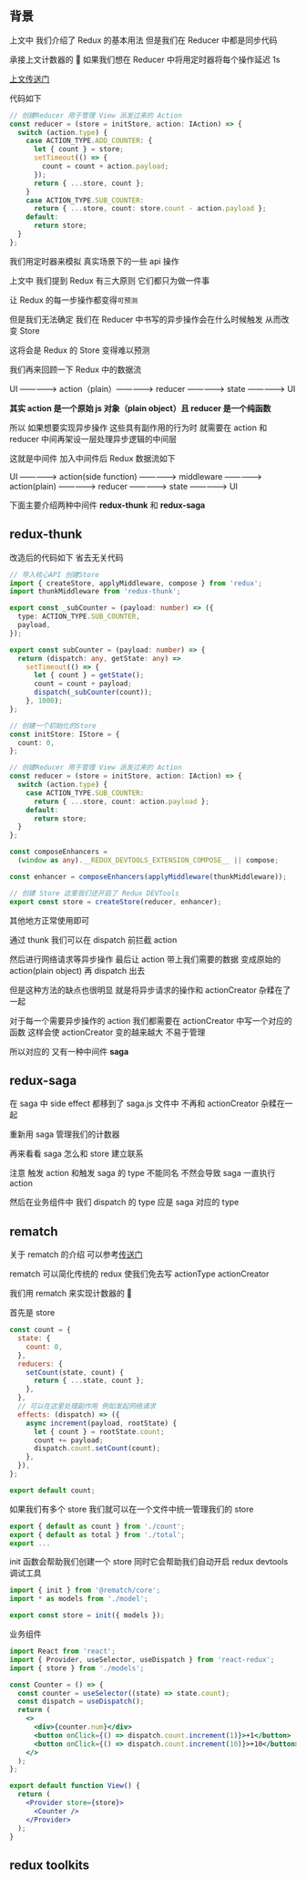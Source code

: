 ## 背景

上文中 我们介绍了 Redux 的基本用法 但是我们在 Reducer 中都是同步代码

承接上文计数器的 🌰 如果我们想在 Reducer 中将用定时器将每个操作延迟 1s

<a href="https://luckychou.gitbook.io/blog/react/redux">上文传送门</a>

代码如下

```ts
// 创建Reducer 用于管理 View 派发过来的 Action
const reducer = (store = initStore, action: IAction) => {
  switch (action.type) {
    case ACTION_TYPE.ADD_COUNTER: {
      let { count } = store;
      setTimeout(() => {
        count = count + action.payload;
      });
      return { ...store, count };
    }
    case ACTION_TYPE.SUB_COUNTER:
      return { ...store, count: store.count - action.payload };
    default:
      return store;
  }
};
```

我们用定时器来模拟 真实场景下的一些 api 操作

上文中 我们提到 Redux 有三大原则 它们都只为做一件事

让 Redux 的每一步操作都变得`可预测`

但是我们无法确定 我们在 Reducer 中书写的异步操作会在什么时候触发 从而改变 Store

这将会是 Redux 的 Store 变得难以预测

我们再来回顾一下 Redux 中的数据流

UI —————> action（plain）—————> reducer —————> state —————> UI

**其实 action 是一个原始 js 对象（plain object）且 reducer 是一个纯函数**

所以 如果想要实现异步操作 这些具有副作用的行为时 就需要在 action 和 reducer 中间再架设一层处理异步逻辑的中间层

这就是中间件 加入中间件后 Redux 数据流如下

UI —————> action(side function) —————> middleware —————> action(plain) —————> reducer —————> state —————> UI

下面主要介绍两种中间件 **redux-thunk** 和 **redux-saga**

## redux-thunk

改造后的代码如下 省去无关代码

```ts
// 导入核心API 创建Store
import { createStore, applyMiddleware, compose } from 'redux';
import thunkMiddleware from 'redux-thunk';

export const _subCounter = (payload: number) => ({
  type: ACTION_TYPE.SUB_COUNTER,
  payload,
});

export const subCounter = (payload: number) => {
  return (dispatch: any, getState: any) =>
    setTimeout(() => {
      let { count } = getState();
      count = count + payload;
      dispatch(_subCounter(count));
    }, 1000);
};

// 创建一个初始化的Store
const initStore: IStore = {
  count: 0,
};

// 创建Reducer 用于管理 View 派发过来的 Action
const reducer = (store = initStore, action: IAction) => {
  switch (action.type) {
    case ACTION_TYPE.SUB_COUNTER:
      return { ...store, count: action.payload };
    default:
      return store;
  }
};

const composeEnhancers =
  (window as any).__REDUX_DEVTOOLS_EXTENSION_COMPOSE__ || compose;

const enhancer = composeEnhancers(applyMiddleware(thunkMiddleware));

// 创建 Store 这里我们还开启了 Redux DEVTools
export const store = createStore(reducer, enhancer);
```

其他地方正常使用即可

通过 thunk 我们可以在 dispatch 前拦截 action

然后进行网络请求等异步操作 最后让 action 带上我们需要的数据 变成原始的 action(plain object) 再 dispatch 出去

但是这种方法的缺点也很明显 就是将异步请求的操作和 actionCreator 杂糅在了一起

对于每一个需要异步操作的 action 我们都需要在 actionCreator 中写一个对应的函数 这样会使 actionCreator 变的越来越大 不易于管理

所以对应的 又有一种中间件 **saga**

## redux-saga

在 saga 中 side effect 都移到了 saga.js 文件中 不再和 actionCreator 杂糅在一起

重新用 saga 管理我们的计数器

再来看看 saga 怎么和 store 建立联系

注意 触发 action 和触发 saga 的 type 不能同名 不然会导致 saga 一直执行 action

然后在业务组件中 我们 dispatch 的 type 应是 saga 对应的 type

## rematch

关于 rematch 的介绍 可以参考[传送门](https://rematch.gitbook.io/handbook/mu-de)

rematch 可以简化传统的 redux 使我们免去写 actionType actionCreator

我们用 rematch 来实现计数器的 🌰

首先是 store

```js
const count = {
  state: {
    count: 0,
  },
  reducers: {
    setCount(state, count) {
      return { ...state, count };
    },
  },
  // 可以在这里处理副作用 例如发起网络请求
  effects: (dispatch) => ({
    async increment(payload, rootState) {
      let { count } = rootState.count;
      count += payload;
      dispatch.count.setCount(count);
    },
  }),
};

export default count;
```

如果我们有多个 store 我们就可以在一个文件中统一管理我们的 store

```javascript
export { default as count } from './count';
export { default as total } from './total';
export ...
```

init 函数会帮助我们创建一个 store 同时它会帮助我们自动开启 redux devtools 调试工具

```javascript
import { init } from '@rematch/core';
import * as models from './model';

export const store = init({ models });
```

业务组件

```jsx
import React from 'react';
import { Provider, useSelector, useDispatch } from 'react-redux';
import { store } from './models';

const Counter = () => {
  const counter = useSelector((state) => state.count);
  const dispatch = useDispatch();
  return (
    <>
      <div>{counter.num}</div>
      <button onClick={() => dispatch.count.increment(1)}>+1</button>
      <button onClick={() => dispatch.count.increment(10)}>+10</button>
    </>
  );
};

export default function View() {
  return (
    <Provider store={store}>
      <Counter />
    </Provider>
  );
}
```

## redux toolkits
